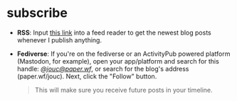 # subscribe

* **RSS**: Input [this link](https://paper.wf/jouc/feed/) into a feed reader to get the newest blog posts whenever I publish anything.

* **Fediverse**: If you're on the fediverse or an ActivityPub powered platform (Mastodon, for example), open your app/platform and search for this handle: *@jouc@paper.wf*, or search for the blog's address (paper.wf/jouc). Next, click the "Follow" button. 
 
    > This will make sure you receive future posts in your timeline.